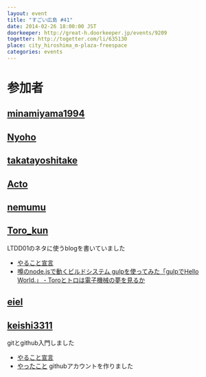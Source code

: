 ```yaml
---
layout: event
title: "すごい広島 #41"
date: 2014-02-26 18:00:00 JST
doorkeeper: http://great-h.doorkeeper.jp/events/9209
togetter: http://togetter.com/li/635130
place: city_hiroshima_m-plaza-freespace
categories: events
---
```


# 参加者


## [minamiyama1994](https://github.com/minamiyama1994)


## [Nyoho](http://nyoho.jp/)


## [takatayoshitake](http://twitter.com/takatayoshitake)


## [Acto](https://github.com/Acto)


## [nemumu](https://github.com/nemumu)


## [Toro_kun](https://twitter.com/Toro_kun)

LTDD01のネタに使うblogを書いていました

* [やること宣言](https://github.com/great-h/great-h.github.io/issues/710)
* [噂のnode.jsで動くビルドシステム gulpを使ってみた「gulpでHello World.」 - Toroとトロは電子機械の夢を見るか](http://106n.net/toro/blog/gulp-try/)


## [eiel](http://eiel.info/)


## [keishi3311](http://github.com/keishi3311)

gitとgithub入門しました

* [やること宣言](https://github.com/great-h/great-h.github.io/issues/707)
* [やったこと](https://github.com/keishi3311) githubアカウントを作りました

